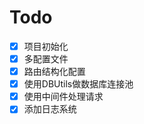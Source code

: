 

# Todo

- [x] 项目初始化
- [x] 多配置文件
- [x] 路由结构化配置
- [x] 使用DBUtils做数据库连接池
- [x] 使用中间件处理请求
- [x] 添加日志系统
